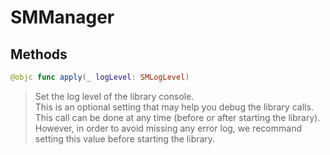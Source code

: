 # SMManager

## Methods
```swift
@objc func apply(_ logLevel: SMLogLevel)
```

>Set the log level of the library console.<br/>This is an optional setting that may help you debug the library calls.<br/>This call can be done at any time (before or after starting the library).<br/>However, in order to avoid missing any error log, we recommand setting this value before starting the library.<br/>